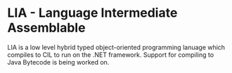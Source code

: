 # LIA - Language Intermediate Assemblable
LIA is a low level hybrid typed object-oriented programming lanuage which compiles to CIL to run on the .NET framework.
Support for compiling to Java Bytecode is being worked on.
